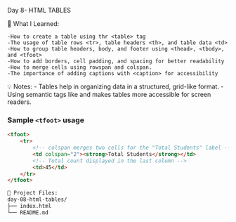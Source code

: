 Day 8- HTML TABLES

📝 What I Learned:

    -How to create a table using thr <table> tag
    -The usage of table rows <tr>, table headers <th>, and table data <td>
    -How to group table headers, body, and footer using <thead>, <tbody>, and <tfoot>
    -How to add borders, cell padding, and spacing for better readability
    -How to merge cells using rowspan and colspan.
    -The importance of adding captions with <caption> for accessibility

💡 Notes:
    - Tables help in organizing data in a structured, grid-like format.
    - Using semantic tags like <thead> and <caption> makes tables more accessible for screen readers.

### Sample `<tfoot>` usage

```html
<tfoot>
    <tr>
        <!-- colspan merges two cells for the "Total Students" label -->
        <td colspan="2"><strong>Total Students</strong></td>
        <!-- Total count displayed in the last column -->
        <td>45</td>
    </tr>
</tfoot>

📁 Project Files:
day-08-html-tables/
├── index.html
└── README.md